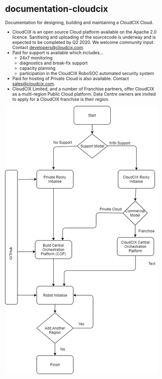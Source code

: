 # documentation-cloudcix
Documentation for designing, building and maintaining a CloudCIX Cloud.

*  CloudCIX is an open source Cloud platform available on the Apache 2.0 licence. Sanitising and uploading of the sourcecode is underway and is expected to be completed by Q2 2020. We welcome community input. Contact developers@cloudcix.com.
*  Paid for support is available which includes...
    *  24x7 monitoring
    *  diagnostics and break-fix support
    *  capacity planning
    *  participation in the CloudCIX RoboSOC automated security system
*  Paid for hosting of Private Cloud is also available. Contact sales@cloudcix.com.
*  CloudCIX Limited, and a number of Franchise partners, offer CloudCIX as a multi-region Public Cloud platform. Data Centre owners are invited to apply for a CloudCIX franchise is their region. 

![Commercial Models](https://github.com/CloudCIX/documentation-cloudcix/blob/master/static/images/commercial_models.png)
